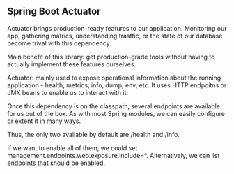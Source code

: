 ## Spring Boot Actuator 

Actuator brings production-ready features to our application. 
Monitoring our app, gathering matrics, understanding trasffic, or the state of our database become trival with this dependency.

Main benefit of this library: get production-grade tools without having to actually implement these features ourselves.

Actuator: mainly used to expose operational information about the running application - health, metrics, info, dump, env, etc. 
It uses HTTP endpoitns or JMX beans to enable us to interact with it. 

Once this dependency is on the classpath, several endpoints are available for us out of the box. 
As with most Spring modules, we can easily configure or extent it in many ways. 

Thus, the only two available by default are /health and /info.

If we want to enable all of them, we could set management.endpoints.web.exposure.include=*. Alternatively, we can list endpoints that should be enabled.

